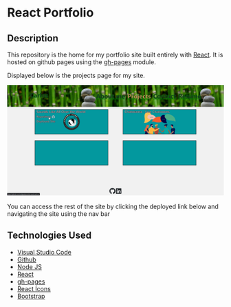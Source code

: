 # React Portfolio

## Description

This repository is the home for my portfolio site built entirely with [React](https://reactjs.org/). It is hosted on github pages using the [gh-pages](https://github.com/gitname/react-gh-pages) module. 

Displayed below is the projects page for my site.

![Image of portfolio projects page](./images/projectsPage.png)

You can access the rest of the site by clicking the deployed link below and navigating the site using the nav bar

## Technologies Used

- [Visual Studio Code](https://code.visualstudio.com/)
- [Github](https://github.com/)
- [Node JS](https://nodejs.org/dist/latest-v16.x/docs/api/)
- [React](https://reactjs.org/)
- [gh-pages](https://github.com/gitname/react-gh-pages)
- [React Icons](https://react-icons.github.io/react-icons/)
- [Bootstrap](https://www.npmjs.com/package/bootstrap)
